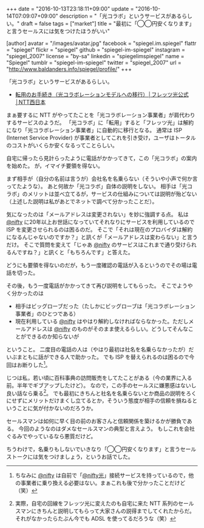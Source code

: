 +++
date = "2016-10-13T23:18:11+09:00"
update = "2016-10-14T07:09:07+09:00"
description = "「光コラボ」というサービスがあるらしい。"
draft = false
tags = ["market"]
title = "最初に「◯◯円安くなります」と言うセールスには気をつけたほうがいい"

[author]
  avatar = "/images/avatar.jpg"
  facebook = "spiegel.im.spiegel"
  flattr = "spiegel"
  flickr = "spiegel"
  github = "spiegel-im-spiegel"
  instagram = "spiegel_2007"
  license = "by-sa"
  linkedin = "spiegelimspiegel"
  name = "Spiegel"
  tumblr = "spiegel-im-spiegel"
  twitter = "spiegel_2007"
  url = "http://www.baldanders.info/spiegel/profile/"
+++

「光コラボ」というサービスがあるらしい。

- [転用のお手続き（光コラボレーションモデルへの移行）│フレッツ光公式│NTT西日本](http://flets-w.com/collabo/)

まぁ要するに NTT がやってたことを「光コラボレーション事業者」が肩代わりするサービスのようだ。
「光コラボ」に「転用」すると「フレッツ光」は解約になり「光コラボレーション事業者」に自動的に移行となる。
通常は ISP (Internet Service Provider) が事業者としてこれを引き受け，ユーザはトータルのコストがいくらか安くなるってことらしい。

自宅に帰ったら見計らったように電話がかかってきて，この「光コラボ」の案内を始めた。
が，イマイチ要領を得ない。

まず相手が（自分の名前は言うが）会社名を名乗らない（そういや小声で何か言ってたような）。
あと何故か「光コラボ」自体の説明をしない。
相手は「光コラボ」のメリットは並べ立てるが，サービスの仕組みについては説明が殆どない（上述した説明は私があとでネットで調べて分かったことだ）。

気になったのは「メールアドレスは変更されない」を妙に強調する点。
私は [@nifty] に20年以上お世話になっていてそれなりにサービスを利用しているので ISP を変更させられるのは困るのだ。
そこで「それは現在のプロバイダは解約になるんじゃないのですか？」と訊くが「メールアドレスは変わらない」と言うだけ。
そこで質問を変えて「じゃあ [@nifty] のサービスはこれまで通り受けられるんですね？」と訊くと「もちろんです」と答えた。

どうにも要領を得ないのだが，もう一度確認の電話が入るというのでその場は電話を切った。

その後，もう一度電話がかかってきて再び説明をしてもらった。
そこでようやく分かったのは

- 相手はビッグローブだった（たしかにビッグローブは「光コラボレーション事業者」のひとつである）
- 現在利用している [@nifty](http://www.nifty.com/) はやはり解約しなければならなかった。ただしメールアドレスは [@nifty](http://www.nifty.com/) のものがそのまま使えるらしい。どうしてそんなことができるのか知らないが

ということ。
二度目の電話の人は（やはり最初は社名を名乗らなかったが）だいぶまともに話ができる人で助かった。
でも ISP を替えられるのは困るので今回はお断りした[^nifty]。

[^nifty]: ちなみに [@nifty] は自前で「[@nifty光](http://setsuzoku.nifty.com/niftyhikari/)」接続サービスを持っているので，他の事業者に乗り換える必要はない。まぁこれも後で分かったことだけど（笑）

じつは私，若い頃に百科事典の訪問販売をしてたことがある（今の業界に入る前。半年でギブアップしたけど）。
なので，この手のセールスに嫌悪感はないし良い話なら乗る[^a]。
でも最初にきちんと社名を名乗らないとか商品の説明をろくにせずにメリットだけまくし立てるとか，そういう態度が相手の信頼を損ねるということに気が付かないのだろうか。

[^a]: 実際，自宅の回線をフレッツ光に変えたのも自宅に来た NTT 系列のセールスマンにきちんと説明してもらって大家さんの説得までしてくれたからだ。それがなかったらたぶん今でも ADSL を使ってるだろうな（笑）

セールスマンは如何に早く目の前のお客さんと信頼関係を築けるかが勝負である。
今回のようなのはダメなセールスマンの典型と言えよう。
もしこれを会社ぐるみでやっているなら悪質だけど。

ちうわけで，名乗りもしないでいきなり「◯◯円安くなります」と言うセールストークには気をつけましょう，というお話でした。

[@nifty]: http://www.nifty.com/